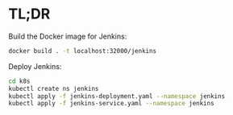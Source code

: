 # TL;DR

Build the Docker image for Jenkins:

```bash
docker build . -t localhost:32000/jenkins
```

Deploy Jenkins:

```bash
cd k8s
kubectl create ns jenkins
kubectl apply -f jenkins-deployment.yaml --namespace jenkins
kubectl apply -f jenkins-service.yaml --namespace jenkins
```
